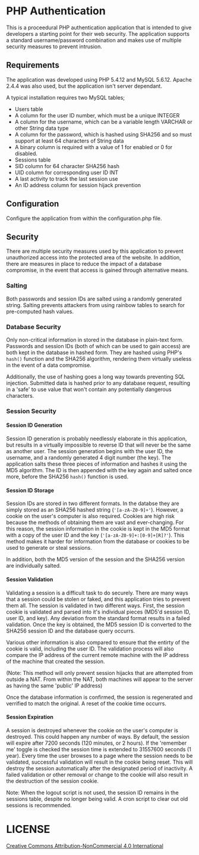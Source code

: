 PHP Authentication
===================

This is a proceedural PHP authentication application that is intended to give developers a starting point for their web security.  The application supports a standard username/password combination and makes use of multiple security measures to prevent intrusion.

Requirements
-------------------

The application was developed using PHP 5.4.12 and MySQL 5.6.12.  Apache 2.4.4 was also used, but the application isn't server dependant.

A typical installation requires two MySQL tables;
- Users table
 - A column for the user ID number, which must be a unique INTEGER
 - A column for the username, which can be a variable length VARCHAR or other String data type
 - A column for the password, which is hashed using SHA256 and so must support at least 64 characters of String data
 - A binary column is required with a value of 1 for enabled or 0 for disabled.
- Sessions table
 - SID column for 64 character SHA256 hash
 - UID column for corresponding user ID INT
 - A last activity to track the last session use
 - An ID address column for session hijack prevention

Configuration
-------------------

Configure the application from within the configuration.php file.

Security
-------------------

There are multiple security measures used by this application to prevent unauthorized access into the protected area of the website.  In addition, there are measures in place to reduce the impact of a database compromise, in the event that access is gained through alternative means.

### Salting

Both passwords and session IDs are salted using a randomly generated string.  Salting prevents attackers from using rainbow tables to search for pre-computed hash values.

### Database Security

Only non-critical information in stored in the database in plain-text form.  Passwords and session IDs (both of which can be used to gain access) are both kept in the database in hashed form.  They are hashed using PHP's `hash()` function and the SHA256 algorithm, rendering them virtually useless in the event of a data compromise.

Additionally, the use of hashing goes a long way towards preventing SQL injection.  Submitted data is hashed prior to any database request, resulting in a 'safe' to use value that won't contain any potentially dangerous characters.

### Session Security

#### Session ID Generation

Session ID generation is probably needlessly elaborate in this application, but results in a virtually impossible to reverse ID that will never be the same as another user.  The session generation begins with the user ID, the username, and a randomly generated 4 digit number (the key).  The application salts these three pieces of information and hashes it using the MD5 algorithm.  The ID is then appended with the key again and salted once more, before the SHA256 `hash()` function is used.

#### Session ID Storage

Session IDs are stored in two different formats.  In the databse they are simply stored as an SHA256 hashed string (`'[a-zA-Z0-9]+'`).  However, a cookie on the user's computer is also required.  Cookies are high risk because the methods of obtaining them are vast and ever-changing.  For this reason, the session information in the cookie is kept in the MD5 format with a copy of the user ID and the key (`'[a-zA-Z0-9]+:[0-9]+[R]?'`).  This method makes it harder for information from the database or cookies to be used to generate or steal sessions.

In addition, both the MD5 version of the session and the SHA256 version are individually salted.

#### Session Validation

Validating a session is a difficult task to do securely.  There are many ways that a session could be stolen or faked, and this application tries to prevent them all.  The session is validated in two different ways.  First, the session cookie is validated and parsed into it's individual pieces (MD5'd session ID, user ID, and key).  Any deviation from the standard format results in a failed validation.  Once the key is obtained, the MD5 session ID is converted to the SHA256 session ID and the database query occurrs.

Various other information is also compared to ensure that the entirty of the cookie is valid, including the user ID.  The validation process will also compare the IP address of the current remote machine with the IP address of the machine that created the session.

(Note: This method will only prevent session hijacks that are attempted from outside a NAT.  From within the NAT, both machines will appear to the server as having the same 'public' IP address)

Once the database information is confirmed, the session is regenerated and verrified to match the original.  A reset of the cookie time occurrs.

#### Session Expiration

A session is destroyed whenever the cookie on the user's computer is destroyed.  This could happen any number of ways.  By default, the session will expire after 7200 seconds (120 minutes, or 2 hours).  If the 'remember me' toggle is checked the session time is extended to 31557600 seconds (1 year).  Every time the user browses to a page where the session needs to be validated, successful validation will result in the cookie being reset.  This will destroy the session automatically after the designated period of inactivity.  A failed validation or other removal or change to the cookie will also result in the destruction of the session cookie.

Note: When the logout script is not used, the session ID remains in the sessions table, despite no longer being valid.  A cron script to clear out old sessions is recommended.

LICENSE
===================
[Creative Commons Attribution-NonCommercial 4.0 International](http://creativecommons.org/licenses/by-nc/4.0/ "Creative Commons - Attribution-NonCommercial 4.0 International - CC BY-NC 4.0")
